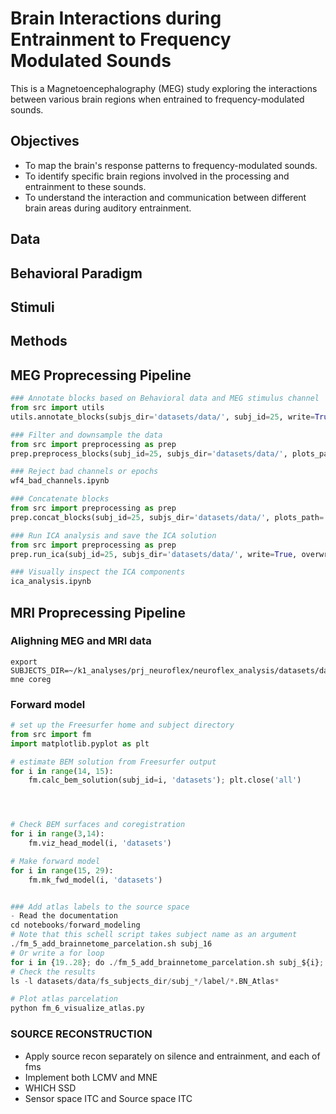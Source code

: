 
# Brain Interactions during Entrainment to Frequency Modulated Sounds

This is a Magnetoencephalography (MEG) study exploring the interactions between various brain regions when entrained to frequency-modulated sounds.

## Objectives

- To map the brain's response patterns to frequency-modulated sounds.
- To identify specific brain regions involved in the processing and entrainment to these sounds.
- To understand the interaction and communication between different brain areas during auditory entrainment.

## Data

## Behavioral Paradigm

## Stimuli

## Methods


## MEG Proprecessing Pipeline
```python
### Annotate blocks based on Behavioral data and MEG stimulus channel
from src import utils
utils.annotate_blocks(subjs_dir='datasets/data/', subj_id=25, write=True)

### Filter and downsample the data 
from src import preprocessing as prep
prep.preprocess_blocks(subj_id=25, subjs_dir='datasets/data/', plots_path='datasets/plots/', write=True)

### Reject bad channels or epochs
wf4_bad_channels.ipynb

### Concatenate blocks
from src import preprocessing as prep
prep.concat_blocks(subj_id=25, subjs_dir='datasets/data/', plots_path='datasets/plots/')

### Run ICA analysis and save the ICA solution
from src import preprocessing as prep
prep.run_ica(subj_id=25, subjs_dir='datasets/data/', write=True, overwrite=False)

### Visually inspect the ICA components
ica_analysis.ipynb

```

## MRI Proprecessing Pipeline



### Alighning MEG and MRI data
```shell
export SUBJECTS_DIR=~/k1_analyses/prj_neuroflex/neuroflex_analysis/datasets/data/fs_subjects_dir 
mne coreg
```

### Forward model 

```python
# set up the Freesurfer home and subject directory
from src import fm
import matplotlib.pyplot as plt

# estimate BEM solution from Freesurfer output
for i in range(14, 15):
    fm.calc_bem_solution(subj_id=i, 'datasets'); plt.close('all')




# Check BEM surfaces and coregistration
for i in range(3,14):
    fm.viz_head_model(i, 'datasets')

# Make forward model
for i in range(15, 29):
    fm.mk_fwd_model(i, 'datasets')


### Add atlas labels to the source space
- Read the documentation
cd notebooks/forward_modeling
# Note that this schell script takes subject name as an argument
./fm_5_add_brainnetome_parcelation.sh subj_16
# Or write a for loop
for i in {19..28}; do ./fm_5_add_brainnetome_parcelation.sh subj_${i}; done;
# Check the results
ls -l datasets/data/fs_subjects_dir/subj_*/label/*.BN_Atlas*

# Plot atlas parcelation
python fm_6_visualize_atlas.py

```

### SOURCE RECONSTRUCTION

- Apply source recon separately on silence and entrainment, and each of fms
- Implement both LCMV and MNE
- WHICH SSD
- Sensor space ITC and Source space ITC
